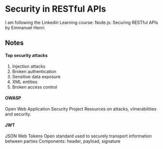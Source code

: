 # Security in RESTful APIs

I am following the Linkedin Learning course: Node.js: Securing RESTful APIs by Emmanuel Henri.


## Notes

#### Top security attacks
1. Injection attacks
2. Broken authentication
3. Sensitive data exposure
4. XML entities
5. Broken access control

#### OWASP
Open Web Application Security Project
Resources on attacks, vilnerabilities and security.

#### JWT
JSON Web Tokens
Open standard used to securely transport information between parties
Components: header, payload, signature
